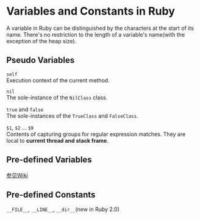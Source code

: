 Variables and Constants in Ruby
===

A variable in Ruby can be distinguished by the characters
at the start of its name. There's no restriction to the
length of a variable's name(with the exception of the
heap size).

## Pseudo Variables

`self`  
Execution context of the current method.

`nil`  
The sole-instance of the `NilClass` class.

`true` and `false`  
The sole-instances of the `TrueClass` and `FalseClass`.

`$1`, `$2` ... `$9`  
Contents of capturing groups for regular expression
matches. They are local to **current thread and stack
frame**.

## Pre-defined Variables
[参见Wiki](http://en.wikibooks.org/wiki/Ruby_Programming/Syntax/Variables_and_Constants#Pre-defined_Variables)

## Pre-defined Constants

`__FILE__`, `__LINE__`, `__dir__`(new in Ruby 2.0)
